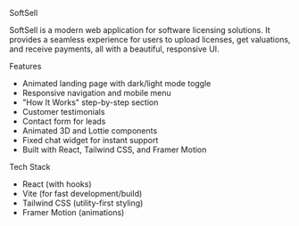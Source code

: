 SoftSell

SoftSell is a modern web application for software licensing solutions. It provides a seamless experience for users to upload licenses, get valuations, and receive payments, all with a beautiful, responsive UI.

Features

- Animated landing page with dark/light mode toggle
- Responsive navigation and mobile menu
- "How It Works" step-by-step section
- Customer testimonials
- Contact form for leads
- Animated 3D and Lottie components
- Fixed chat widget for instant support
- Built with React, Tailwind CSS, and Framer Motion

Tech Stack

- React (with hooks)
- Vite (for fast development/build)
- Tailwind CSS (utility-first styling)
- Framer Motion (animations)
